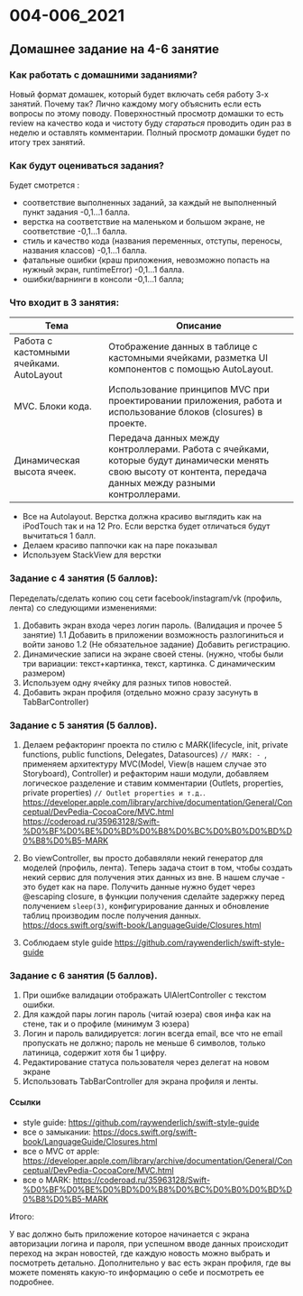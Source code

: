 # 004-006_2021
## Домашнее задание на 4-6 занятие

### Как работать с домашними заданиями?
Новый формат домашек, который будет включать себя работу 3-х занятий. Почему так? Лично каждому могу объяснить если есть вопросы по этому поводу.
Поверхностный просмотр домашки то есть review на качество кода и чистоту буду *стараться* проводить один раз в неделю и оставлять комментарии. Полный просмотр домашки будет по итогу трех занятий.

### Как будут оцениваться задания?
Будет смотрется :
* соответствие выполненных заданий, за каждый не выполненный пункт задания -0,1...1 балла.
* верстка на соответствие на маленьком и большом экране, не соответствие -0,1...1 балла.
* стиль и качество кода (названия переменных, отступы, переносы, названия классов) -0,1...1 балла.
* фатальные ошибки (краш приложения, невозможно попасть на нужный экран, runtimeError) -0,1...1 балла.
* ошибки/варнинги в консоли -0,1...1 балла;

### Что входит в 3 занятия:
| Тема      | Описание |
| ----------- | ----------- |
| Работа с кастомными  ячейками. AutoLayout | Отображение данных в таблице с кастомными ячейками, разметка UI компонентов с помощью AutoLayout. |
| MVC. Блоки кода. | Использование принципов MVC при проектировании приложения, работа и использование блоков (closures) в проекте. |
| Динамическая высота ячеек. | Передача данных между контроллерами. Работа с ячейками, которые будут динамически менять свою высоту от контента, передача данных между разными контроллерами. |


* Все на Autolayout. Верстка должна красиво выглядить как на iPodTouch так и на 12 Pro. Если верстка будет отличаться будут вычитаться 1 балл.
* Делаем красиво паппочки как на паре показывал
* Используем StackView для верстки

### Задание с 4 занятия (5 баллов):

Переделать/сделать копию соц сети facebook/instagram/vk (профиль, лента) со следующими изменениями:

1. Добавить экран входа через логин пароль. (Валидация и прочее 5 занятие)
1.1 Добавить в приложении возможность разлогиниться и войти заново
1.2 (Не обязательное задание) Добавить регистрацию.
2. Динамические записи на экране своей стены. (нужно, чтобы были три вариации: текст+картинка, текст, картинка. С динамическим размером)
3. Используем одну ячейку для разных типов новостей.
4. Добавить экран профиля (отдельно можно сразу засунуть в TabBarController)

### Задание с 5 занятия (5 баллов). 

1. Делаем рефакторинг проекта по стилю с MARK(lifecycle, init, private functions, public functions, Delegates, Datasources) `// MARK: - `, применяем архитектуру MVC(Model, View(в нашем случае это Storyboard), Controller) и рефакторим наши модули, добавляем логическое разделение и ставим комментарии (Outlets, properties, private properties) `// Outlet properties и т.д.`. 
https://developer.apple.com/library/archive/documentation/General/Conceptual/DevPedia-CocoaCore/MVC.html
https://coderoad.ru/35963128/Swift-%D0%BF%D0%BE%D0%BD%D0%B8%D0%BC%D0%B0%D0%BD%D0%B8%D0%B5-MARK

2. Во viewController, вы просто добавяляли некий генератор для моделей (профиль, лента). Теперь задача стоит в том, чтобы создать некий сервис для получения этих данных из вне. В нашем случае - это будет как на паре. Получить данные нужно будет через @escaping closure, в функции получения сделайте задержку перед получением `sleep(3)`, конфигурирование данных и обновление таблиц производим после получения данных. 
https://docs.swift.org/swift-book/LanguageGuide/Closures.html
3. Соблюдаем style guide 
https://github.com/raywenderlich/swift-style-guide

### Задание с 6 занятия (5 баллов).

1. При ошибке валидации отображать UIAlertController с текстом ошибки.
2. Для каждой пары логин пароль (читай юзера) своя инфа как на стене, так и о профиле (минимум 3 юзера)
3. Логин и пароль валидируется: логин всегда email, все что не email пропускать не должно; пароль не меньше 6 символов, только латиница, содержит хотя бы 1 цифру.
4. Редактирование статуса пользователя через делегат на новом экране
5. Использовать TabBarController для экрана профиля и ленты.

#### Ссылки

* style guide: https://github.com/raywenderlich/swift-style-guide
* все о замыкании: https://docs.swift.org/swift-book/LanguageGuide/Closures.html
* все о MVC от apple: https://developer.apple.com/library/archive/documentation/General/Conceptual/DevPedia-CocoaCore/MVC.html
* все о MARK: https://coderoad.ru/35963128/Swift-%D0%BF%D0%BE%D0%BD%D0%B8%D0%BC%D0%B0%D0%BD%D0%B8%D0%B5-MARK

Итого:

У вас должно быть приложение которое начинается с экрана авторизации логина и пароля, при успешном вводе данных происходит переход на экран новостей,  где каждую новость можно выбрать и посмотреть детально. Дополнительно у вас есть экран профиля, где вы можете поменять какую-то информацию о себе и посмотреть ее подробнее.
